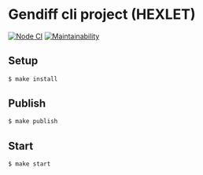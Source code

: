 # Gendiff cli project (HEXLET)

[![Node CI](https://github.com/YuliyaYakutsik/frontend-project-lvl2/workflows/Node%20CI/badge.svg)](https://github.com/YuliyaYakutsik/frontend-project-lvl2/actions)
[![Maintainability](https://api.codeclimate.com/v1/badges/8d09ac01aff3e2680303/maintainability)](https://codeclimate.com/github/YuliyaYakutsik/frontend-project-lvl2/maintainability)

## Setup

```sh
$ make install
```

## Publish

```sh
$ make publish
```

## Start

```sh
$ make start
```